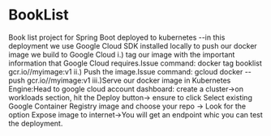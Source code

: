 # BookList
Book list project for Spring Boot deployed to kubernetes
--in this deployment we use Google Cloud SDK installed locally to push our docker image we build to Google Cloud
i.) tag our image with the important information that Google Cloud requires.Issue command: docker tag booklist gcr.io/<PROJECT NAME>/myimage:v1
ii.) Push the image.Issue command: gcloud docker -- push gcr.io/<PROJECT NAME>/myimage:v1
iii.)Serve our docker image in Kubernetes Engine:Head to google cloud account dashboard:
  create a cluster->on workloads section, hit the Deploy button-> ensure to click Select existing Google Container Registry image and choose your repo -> Look for the option Expose image to internet->You will get an endpoint whic you can test the deployment.
